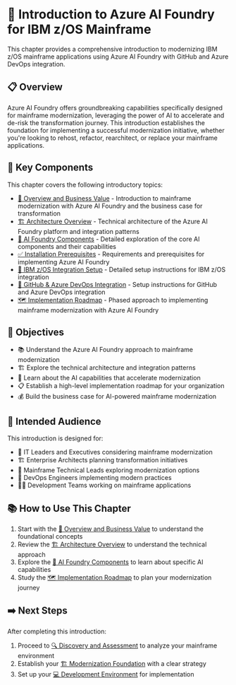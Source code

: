# 🌟 Introduction to Azure AI Foundry for IBM z/OS Mainframe

This chapter provides a comprehensive introduction to modernizing IBM z/OS mainframe applications using Azure AI Foundry with GitHub and Azure DevOps integration.

## 📋 Overview

Azure AI Foundry offers groundbreaking capabilities specifically designed for mainframe modernization, leveraging the power of AI to accelerate and de-risk the transformation journey. This introduction establishes the foundation for implementing a successful modernization initiative, whether you're looking to rehost, refactor, rearchitect, or replace your mainframe applications.

## 🧩 Key Components

This chapter covers the following introductory topics:

- [🏢 Overview and Business Value](01-overview.md) - Introduction to mainframe modernization with Azure AI Foundry and the business case for transformation
- [🏗️ Architecture Overview](02-architecture.md) - Technical architecture of the Azure AI Foundry platform and integration patterns
- [🧠 AI Foundry Components](03-ai-foundry-components.md) - Detailed exploration of the core AI components and their capabilities
- [✅ Installation Prerequisites](03-prerequisites.md) - Requirements and prerequisites for implementing Azure AI Foundry
- [💾 IBM z/OS Integration Setup](04-zos-integration.md) - Detailed setup instructions for IBM z/OS integration
- [🔄 GitHub & Azure DevOps Integration](05-devops-integration.md) - Setup instructions for GitHub and Azure DevOps integration
- [🗺️ Implementation Roadmap](04-implementation-roadmap.md) - Phased approach to implementing mainframe modernization with Azure AI Foundry

## 🎯 Objectives

- 📚 Understand the Azure AI Foundry approach to mainframe modernization
- 🏗️ Explore the technical architecture and integration patterns
- 🧠 Learn about the AI capabilities that accelerate modernization
- 📋 Establish a high-level implementation roadmap for your organization
- 💰 Build the business case for AI-powered mainframe modernization

## 👥 Intended Audience

This introduction is designed for:

- 👔 IT Leaders and Executives considering mainframe modernization
- 🏗️ Enterprise Architects planning transformation initiatives
- 💾 Mainframe Technical Leads exploring modernization options
- 🔄 DevOps Engineers implementing modern practices
- 👨‍💻 Development Teams working on mainframe applications

## 📚 How to Use This Chapter

1. Start with the [🏢 Overview and Business Value](01-overview.md) to understand the foundational concepts
2. Review the [🏗️ Architecture Overview](02-architecture.md) to understand the technical approach
3. Explore the [🧠 AI Foundry Components](03-ai-foundry-components.md) to learn about specific AI capabilities
4. Study the [🗺️ Implementation Roadmap](04-implementation-roadmap.md) to plan your modernization journey

## ➡️ Next Steps

After completing this introduction:

1. Proceed to [🔍 Discovery and Assessment](../02-discovery/README.md) to analyze your mainframe environment
2. Establish your [🏗️ Modernization Foundation](../03-foundation/README.md) with a clear strategy
3. Set up your [💻 Development Environment](../04-development-environment/README.md) for implementation
